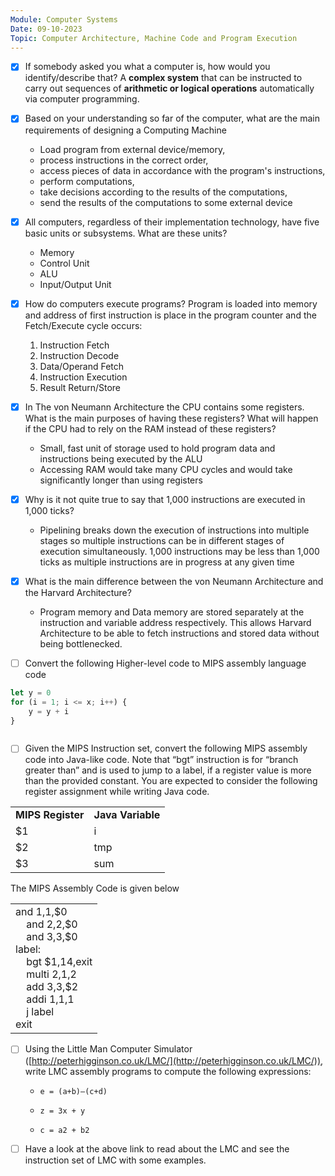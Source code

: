 ```yaml
---
Module: Computer Systems
Date: 09-10-2023
Topic: Computer Architecture, Machine Code and Program Execution
---
```

- [x] If somebody asked you what a computer is, how would you identify/describe that?
	A **complex system** that can be instructed to carry out sequences of **arithmetic or logical operations** automatically via computer programming.
	
- [x] Based on your understanding so far of the computer, what are the main requirements of designing a Computing Machine
	- Load program from external device/memory,
	- process instructions in the correct order,
	- access pieces of data in accordance with the program's instructions,
	- perform computations,
	- take decisions according to the results of the computations,
	- send the results of the computations to some external device

- [x] All computers, regardless of their implementation technology, have five basic units or subsystems. What are these units?  
	- Memory
	- Control Unit
	- ALU
	- Input/Output Unit

- [x] How do computers execute programs?
	Program is loaded into memory and address of first instruction is place in the program counter and the Fetch/Execute cycle occurs:
	1. Instruction Fetch
	2. Instruction Decode
	3. Data/Operand Fetch
	4. Instruction Execution
	5. Result Return/Store

- [x] In The von Neumann Architecture the CPU contains some registers. What is the main purposes of having these registers? What will happen if the CPU had to rely on the RAM instead of these registers?
	- Small, fast unit of storage used to hold program data and instructions being executed by the ALU
	- Accessing RAM would take many CPU cycles and would take significantly longer than using registers

- [x] Why is it not quite true to say that 1,000 instructions are executed in 1,000 ticks? 
	- Pipelining breaks down the execution of instructions into multiple stages so multiple instructions can be in different stages of execution simultaneously. 1,000 instructions may be less than 1,000 ticks as multiple instructions are in progress at any given time

- [x] What is the main difference between the von Neumann Architecture and the Harvard Architecture? 
	- Program memory and Data memory are stored separately at the instruction and variable address respectively. This allows Harvard Architecture to be able to fetch instructions and stored data without being bottlenecked.

- [ ] Convert the following Higher-level code to MIPS assembly language code 

``` javaScript
let y = 0
for (i = 1; i <= x; i++) {
	y = y + i
}
```

``` Assembly Language

```

- [ ] Given the MIPS Instruction set, convert the following MIPS assembly code into Java-like code. Note that “bgt” instruction is for “branch greater than” and is used to jump to a label, if a register value is more than the provided constant. You are expected to consider the following register assignment while writing Java code.

|   |   |
|---|---|
|**MIPS Register**|**Java Variable**|
|$1|i|
|$2|tmp|
|$3|sum|

The MIPS Assembly Code is given below

|   |
|---|
|and $1,$1,$0  <br>    and $2,$2,$0  <br>    and $3,$3,$0  <br>label:  <br>    bgt $1,14,exit  <br>    multi $2,$1,2  <br>    add $3,$3,$2  <br>    addi $1,$1,1  <br>    j label  <br>exit|

- [ ] Using the Little Man Computer Simulator ([http://peterhigginson.co.uk/LMC/](http://peterhigginson.co.uk/LMC/)), write LMC assembly programs to compute the following expressions:
    - `e = (a+b)–(c+d)`
        
    - `z = 3x + y`
        
    - `c = a2 + b2`
        
- [ ] Have a look at the above link to read about the LMC and see the instruction set of LMC with some examples.